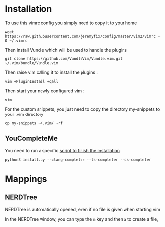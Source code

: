 # Installation

To use this vimrc config you simply need to copy it to your home

    wget https://raw.githubusercontent.com/jeremyfix/config/master/vim2/vimrc -O ~/.vimrc

Then install Vundle which will be used to handle the plugins

	git clone https://github.com/VundleVim/Vundle.vim.git ~/.vim/bundle/Vundle.vim

Then raise vim calling it to install the plugins :
	
	vim +PluginInstall +qall
	
Then start your newly configured vim :

	vim

For the custom snippets, you just need to copy the directory my-snippets to your .vim directory

	cp my-snippets ~/.vim/ -rf


## YouCompleteMe

You need to run a specific [script to finish the installation](https://github.com/ycm-core/YouCompleteMe#linux-64-bit)

	python3 install.py --clang-completer --ts-completer --cs-completer


# Mappings


## NERDTree

NERDTree is automatically opened, even if no file is given when starting vim

In the NERDTree window, you can type the `m` key and then `a` to create a file, 

